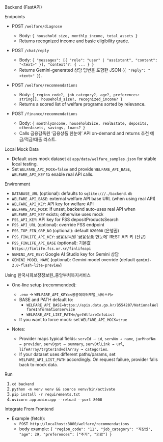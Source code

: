 Backend (FastAPI)

Endpoints

- POST `/welfare/diagnose`
  - Body: `{ household_size, monthly_income, total_assets }`
  - Returns recognized income and basic eligibility grade.
- POST `/chat/reply`
  - Body: `{ "messages": [{ "role": "user" | "assistant", "content": "<text>" }], "context"?: { ... } }`
  - Returns Gemini-generated 상담 답변을 포함한 JSON (`{ "reply": "<text>" }`).

- POST `/welfare/recommendations`
  - Body: `{ region_code?, job_category?, age?, preferences: string[], household_size?, recognized_income? }`
  - Returns a scored list of welfare programs sorted by relevance.
- POST `/finance/recommendations`
  - Body: `{ monthlyIncome, householdSize, realEstate, deposits, otherAssets, savings, loans? }`
  - Calls 금융감독원 ‘금융상품 한눈에’ API on-demand and returns 추천 예금/적금/대출 리스트.

Local Mock Data

- Default uses mock dataset at `app/data/welfare_samples.json` for stable local testing.
- Set `WELFARE_API_MOCK=false` and provide `WELFARE_API_BASE`, `WELFARE_API_KEY` to enable real API calls.

Environment

- `DATABASE_URL` (optional): defaults to `sqlite:///./backend.db`
- `WELFARE_API_BASE`: external welfare API base URL (when using real API)
- `WELFARE_API_KEY`: API key for welfare API
- `WELFARE_API_MOCK`: if unset, backend auto-uses real API when `WELFARE_API_KEY` exists; otherwise uses mock
- `FSS_API_KEY`: API key for FSS depositProductsSearch
- `FSS_API_URL` (optional): override FSS endpoint
- `FSS_TOP_FIN_GRP_NO` (optional): default `020000` (은행권)
- `FSS_FINLIFE_API_KEY`: 금융감독원 ‘금융상품 한눈에’ REST API 키 (신규)
- `FSS_FINLIFE_API_BASE` (optional): 기본값 `https://finlife.fss.or.kr/finlifeapi`
- `GEMINI_API_KEY`: Google AI Studio key for Gemini 상담
- `GEMINI_MODEL_NAME` (optional): Gemini model override (default `gemini-2.0-flash-lite-preview`)

Using 한국사회보장정보원_중앙부처복지서비스

- One‑line setup (recommended):
  - `.env` → `WELFARE_API_KEY=<공공데이터포털_서비스키>`
  - BASE and PATH default to:
    - `WELFARE_API_BASE=https://apis.data.go.kr/B554287/NationalWelfareInformationService`
    - `WELFARE_API_LIST_PATH=/getWlfareInfoList`
  - If you want to force mock: set `WELFARE_API_MOCK=true`

- Notes:
  - Provider maps typical fields: `servId → id`, `servNm → name`, `jurMnofNm → provider`, `servDgst → summary`, `servDtlLink → url`, `lifeArray/trgterIndvdlArray → categories`.
  - If your dataset uses different paths/params, set `WELFARE_API_LIST_PATH` accordingly. On request failure, provider falls back to mock data.

Run

1. `cd backend`
2. `python -m venv venv && source venv/bin/activate`
3. `pip install -r requirements.txt`
4. `uvicorn app.main:app --reload --port 8000`

Integrate From Frontend

- Example (fetch):
  - `POST http://localhost:8000/welfare/recommendations`
  - body example: `{ "region_code": "11", "job_category": "직장인", "age": 29, "preferences": ["주거", "의료"] }`
